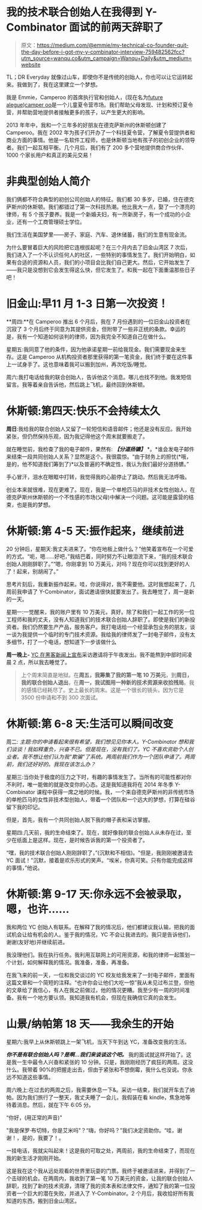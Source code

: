 # 我的技术联合创始人在我得到 Y-Combinator 面试的前两天辞职了

> 原文：<https://medium.com/@emmie/my-technical-co-founder-quit-the-day-before-i-got-my-y-combinator-interview-759482562fcc?utm_source=wanqu.co&utm_campaign=Wanqu+Daily&utm_medium=website>

TL；DR Everyday 就像过山车，即使你不是传统的创始人，你也可以让它运转起来。我做到了，我在这里建立一个梦想。



我是 Emmie，Camperoo 的首席执行官和创始人，(现在名为[future alegue](http://www.futureleague.co))[camper oo](http://www.camperoo.com)是一个儿童夏令营市场。我们帮助父母发现、计划和预订夏令营，并帮助营地提供者接触更多的孩子，以产生更大的影响。

2013 年年中，我和一个三年多的好朋友在德克萨斯州的休斯顿创建了 Camperoo。我在 2002 年为孩子们开办了一个科技夏令营，了解夏令营提供者和商业方面的事情。他是一名软件工程师，也是休斯顿当地有孩子的初创企业的领导者。我们一起互相平衡。几个月后，我们有了 200 多个营地提供商合作伙伴、1000 个家长用户和真正的美元交易！

# 非典型创始人简介

我们俩都不符合典型的初创公司创始人的特征。我们都 30 多岁，已婚，住在德克萨斯州的休斯顿。我们都错过了第一次科技热潮。他比我大一点，娶了一个漂亮的律师，有 5 个孩子要养。我是一个新婚夫妇，有一所新房子，有一个成功的小企业，还有一个工商管理硕士学位。

我们生活在美国梦里——房子、家庭、汽车、退休储蓄，我们的生意有现金流。

为什么要冒着巨大的风险把它连根拔起呢？在三个月内去了旧金山湾区 7 次后，我们进入了一个不认识任何人的社区，一些特别的事情发生了。我们开始明白，如果有合适的资源和人员，我们的小项目会比我们自己更大。然后，它开始发生了——我只是没想到它会发生得这么快，但它发生了。和我一起在下面重温那些日子吧！



# **旧金山:早**11 月 1-3 日第一次投资！

**周四:**在 Camperoo 推出 6 个月后，我在 7 月份遇到的一位旧金山投资者在沉寂了 3 个月后终于同意为其提供资金，但附带了一些非正统的条款。幸运的是，我有一个知道如何谈判的律师，因为我完全不知道自己在做什么。

星期五:我同意了他的条件，因为他承诺星期一前给我现金。我们需要现金来生存。这是 Camperoo 从机构投资者那里获得的第一笔资金，我们终于要在这件事上一试身手了。这也意味着我可以搬到加州，再次吃饭/睡觉。

周六:我打电话给我的联合创始人，告诉他这个消息。哪儿也找不到他。我发短信留言。我等着亲自告诉他，然后跳上飞机，最终回到休斯顿。

# 休斯顿:第四天:快乐不会持续太久

**周日**:我给我的联合创始人又留了一轮短信和语音邮件；他还是没有反应。我开始紧张，但仍然保持乐观，因为我记得他这个周末就要搬走了。

就在睡觉前，我检查了我的电子邮件，果然有: ***【分道扬镳】*** *。*谁会发电子邮件来结束一段共同创始人关系？显然是这个。我很震惊。“由于财务上的担忧(*哦，是的，他不知道我们筹到了)*以及普遍的不确定性，我认为我们最好分道扬镳。”

手心冒汗，泪水在眼眶中打转，我觉得我的心脏停止了跳动。然后我无法呼吸。

创业本来就很难，现在更难了。现在，我是一个单枪匹马的非技术女性创始人，在德克萨斯州休斯顿的一个不性感的市场(父母)中解决一个问题。这可能是露营的结束，也是我的梦想。

# **休斯顿:第 4-5 天:振作起来，继续前进**

20 分钟后，星期天:我丈夫进来了。“你在地板上做什么？”他笑着宣布在一个可爱的方式。“呃，嗯……好吧，”我结巴着，同时努力不让眼泪流下来，“我的技术联合创始人刚刚辞职了。”“嗯，你刚拿到 10 万美元，对吗？现在你可以找到更好的人了！起来，别胡闹了。”

思考片刻后，我重新振作起来。哇，你说得对，我不需要他。这时我想起来了，几周前我申请了 Y-Combinator，面试邀请很快就要发出了。我去睡觉了，周一是新的一天。

星期一:一觉醒来，我的账户里有 10 万美元，真好。除了和我们一起工作的另一位工程师和我的丈夫，没有人知道我们的技术联合创始人辞职了。即使是我们的新投资者。我们仍然要生产产品，服务客户。我打电话给一个经营承包业务的朋友，谈一谈为我提供一个临时的专门技术资源。我给我的律师发了一封电子邮件，没有太多细节，打了一个电话，想知道下一步该做什么

**周一晚上-** [YC 在黑客新闻上宣布](https://news.ycombinator.com/item?id=6672578)采访邀请将于午夜发出。我不能熬到中部时间凌晨 2 点，所以我去睡觉了。

> 上个周末简直是地狱。在**周五，我筹集了我的第一笔 10 万美元**，到**周日，我的联合创始人退出**，在**周一，我试图用一种新的技术资源来收拾残局**。我的感情已经耗尽了。史上最长的周末。这是一个很长的镜头，因为它是 3500 份申请和不到 300 次面试。

# **休斯顿:第 6-8 天:生活可以瞬间改变**

周二: *主题:你的申请看起来很有希望，我们想见见你本人。Y-Combinator 想和我们谈谈！我如释重负，兴奋不已。但是现在，没有我们了。YC 不喜欢资助个人创业者。我不想让他们认为我“欺骗”了系统。两周前我们作为一个团队申请了。两周前，我们还好好的。我现在该怎么办？*

星期三:当你处于极度的压力之下时，有趣的事情发生了。当所有的可能性都对你不利时，唯一能做的就是改变你的心态。这是我知道我将在 2014 年冬季 Y-Combinator 课程中获得一席之地的时候。我，一个来自德克萨斯州的非传统市场的单枪匹马的女性非技术型创始人，带着一个团队和一个远大的梦想，打算在硅谷留下我的印记。

但是，首先，我有一个共同创始人脱下我的帽子表和采访掌握。

星期四:几天前，我的生命结束了。现在，就好像我的联合创始人从未存在过，至少在纸面上是这样。现在，是时候告诉我的第一个投资者了。

“嘿，我的技术联合创始人刚刚辞职了，”(沉默和不相信)。"但是，我刚刚被邀请去 YC 面试！"沉默，接着是欢乐形式的笑声。“埃米，你真可笑。只有你能完成这样的事情，”他说。

# **休斯顿:第 9-17 天:你永远不会被录取，嗯，也许……**

我和两位 YC 创始人有联系。在解释了我的情况后，他们都建议我认输，把我的面试机会让给有机会的人。鉴于我的情况，YC 不会让我进去的。我只是告诉他们，谢谢(友好地)并继续前进。

我没理他们。我在执行任务。我利用互联网上的可用资源，和我的律师一起策划一个计划，如何解释我的情况。我准备，准备，再准备。

在我飞来的前一天，一位和我交谈过的 YC 校友给我发来了一封电子邮件，里面有这篇文章和一个简短的注释。“也许你会让他们大吃一惊”我从未见过布兰登，但他的文章给了我信心，有人在我之前做过，他的情况更糟。我至少有一周的时间准备。我有一个地方要认领。我知道我有机会，但现在我确信它真的会发生。

# **山景/纳帕第 18 天——我余生的开始**

星期六:我早上从休斯顿跳上一架飞机，当天下午到达 YC，准备改变我的生活。

***你不是有联合创始人吗？是啊…我们来谈谈这个吧。*** 我的面试就这样开始了。这是我一生中最令人兴奋和紧张的 10 分钟。只是，我刚刚经历了疯狂的两周。这没什么。我带着 90%的把握走出去，但由于紧张和不想倒霉，我什么也没说。你永远不知道这些事情。

周六晚上:在过去的两周之后，我需要休息一下&。采访一结束，我们就开车去了纳帕。因为我们旅行了一整天，我丈夫睡了一会儿，我假装在看 kindle，焦急地等待着消息。然后，就在下午 6:05 分。

“你好，(用正常的声音)”

"我是保罗·布切特，你是艾米吗"？“嗨，你好吗？”我们决定资助你。“哇，谢谢！，是的，我要了！。

一挂电话，我就尖叫起来！这是我的可取之处，两周前，我的生命结束了，而现在我的新生活才刚刚开始。

这是我在这个我从远处观看的世界里玩耍的门票。我终于被邀请进来，并得到了一个击球的机会。在两周内，我收到了第一笔 10 万美元的资金，让我的联合创始人辞职，找到了新的技术资源，清理了我的资本表和法律文件，通知了我的第一位投资者一个巨大的潜在失败，并进入了 Y-Combinator。2 个月后，我收拾好所有我知道的东西，搬到旧金山湾区。